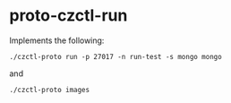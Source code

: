 # proto-czctl-run

Implements the following:

```
./czctl-proto run -p 27017 -n run-test -s mongo mongo
```

and

```
./czctl-proto images
```
